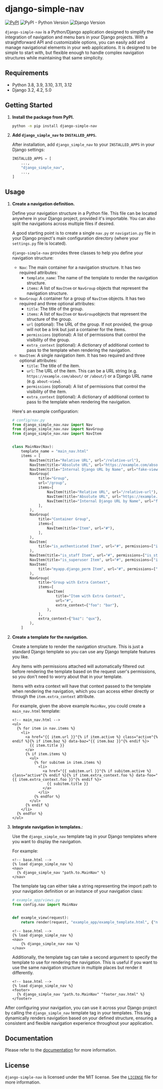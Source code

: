 # django-simple-nav

[![PyPI](https://img.shields.io/pypi/v/django-simple-nav)](https://pypi.org/project/django-simple-nav/)
![PyPI - Python Version](https://img.shields.io/pypi/pyversions/django-simple-nav)
![Django Version](https://img.shields.io/badge/django-3.2%20%7C%204.2%20%7C%205.0-%2344B78B?labelColor=%23092E20)
<!-- https://shields.io/badges -->
<!-- django-3.2 | 4.2 | 5.0-#44B78B -->
<!-- labelColor=%23092E20 -->

`django-simple-nav` is a Python/Django application designed to simplify the integration of navigation and menu bars in your Django projects. With a straightforward API and customizable options, you can easily add and manage navigational elements in your web applications. It is designed to be simple to start with, but flexible enough to handle complex navigation structures while maintaining that same simplicity.

## Requirements

- Python 3.8, 3.9, 3.10, 3.11, 3.12
- Django 3.2, 4.2, 5.0

## Getting Started

1. **Install the package from PyPI.**

   ```bash
   python -m pip install django-simple-nav
   ```

2. **Add `django_simple_nav` to `INSTALLED_APPS`.**

   After installation, add `django_simple_nav` to your `INSTALLED_APPS` in your Django settings:

   ```python
   INSTALLED_APPS = [
       ...,
       "django_simple_nav",
       ...,
   ]
   ```

## Usage

1. **Create a navigation definition.**

   Define your navigation structure in a Python file. This file can be located anywhere in your Django project, provided it's importable. You can also split the navigations across multiple files if desired.

   A good starting point is to create a single `nav.py` or `navigation.py` file in your Django project's main configuration directory (where your `settings.py` file is located).

   `django-simple-nav` provides three classes to help you define your navigation structure:

   - `Nav`: The main container for a navigation structure. It has two required attributes:
     - `template_name`: The name of the template to render the navigation structure.
     - `items`: A list of `NavItem` or `NavGroup` objects that represent the navigation structure.
   - `NavGroup`: A container for a group of `NavItem` objects. It has two required and three optional attributes:
     - `title`: The title of the group.
     - `items`: A list of `NavItem` or `NavGroup`objects that represent the structure of the group.
     - `url` (optional): The URL of the group. If not provided, the group will not be a link but just a container for the items.
     - `permissions` (optional): A list of permissions that control the visibility of the group.
     - `extra_context` (optional): A dictionary of additional context to pass to the template when rendering the navigation.
   - `NavItem`: A single navigation item. It has two required and three optional attributes:
     - `title`: The title of the item.
     - `url`: The URL of the item. This can be a URL string (e.g. `https://example.com/about/` or `/about/`) or a Django URL name (e.g. `about-view`).
     - `permissions` (optional): A list of permissions that control the visibility of the item.
     - `extra_context` (optional): A dictionary of additional context to pass to the template when rendering the navigation.

   Here's an example configuration:

   ```python
   # config/nav.py
   from django_simple_nav.nav import Nav
   from django_simple_nav.nav import NavGroup
   from django_simple_nav.nav import NavItem


   class MainNav(Nav):
       template_name = "main_nav.html"
       items = [
           NavItem(title="Relative URL", url="/relative-url"),
           NavItem(title="Absolute URL", url="https://example.com/absolute-url"),
           NavItem(title="Internal Django URL by Name", url="fake-view"),
           NavGroup(
               title="Group",
               url="/group",
               items=[
                   NavItem(title="Relative URL", url="/relative-url"),
                   NavItem(title="Absolute URL", url="https://example.com/absolute-url"),
                   NavItem(title="Internal Django URL by Name", url="fake-view"),
               ],
           ),
           NavGroup(
               title="Container Group",
               items=[
                   NavItem(title="Item", url="#"),
               ],
           ),
           NavItem(
               title="is_authenticated Item", url="#", permissions=["is_authenticated"]
           ),
           NavItem(title="is_staff Item", url="#", permissions=["is_staff"]),
           NavItem(title="is_superuser Item", url="#", permissions=["is_superuser"]),
           NavItem(
               title="myapp.django_perm Item", url="#", permissions=["myapp.django_perm"]
           ),
           NavGroup(
               title="Group with Extra Context",
               items=[
                   NavItem(
                       title="Item with Extra Context",
                       url="#",
                       extra_context={"foo": "bar"},
                   ),
               ],
               extra_context={"baz": "qux"},
           ),
       ]
   ```

2. **Create a template for the navigation.**

   Create a template to render the navigation structure. This is just a standard Django template so you can use any Django template features you like.

   Any items with permissions attached will automatically filtered out before rendering the template based on the request user's permissions, so you don't need to worry about that in your template.

   Items with extra context will have that context passed to the template when rendering the navigation, which you can access either directly or through the `item.extra_context` attribute.

   For example, given the above example `MainNav`, you could create a `main_nav.html` template:

   ```htmldjango
   <!-- main_nav.html -->
   <ul>
     {% for item in nav.items %}
       <li>
         <a href="{{ item.url }}"{% if item.active %} class="active"{% endif %}{% if item.baz %} data-baz="{{ item.baz }}"{% endif %}>
           {{ item.title }}
         </a>
         {% if item.items %}
           <ul>
             {% for subitem in item.items %}
               <li>
                 <a href="{{ subitem.url }}"{% if subitem.active %} class="active"{% endif %}{% if item.extra_context.foo %} data-foo="{{ item.extra_context.foo }}"{% endif %}>
                   {{ subitem.title }}
                 </a>
               </li>
             {% endfor %}
           </ul>
         {% endif %}
       </li>
     {% endfor %}
   </ul>
   ```

3. **Integrate navigation in templates.**:

   Use the `django_simple_nav` template tag in your Django templates where you want to display the navigation.

   For example:

   ```htmldjango
   <!-- base.html -->
   {% load django_simple_nav %}
   <nav>
     {% django_simple_nav "path.to.MainNav" %}
   </nav>
   ```

   The template tag can either take a string representing the import path to your navigation definition or an instance of your navigation class:

   ```python
   # example_app/views.py
   from config.nav import MainNav


   def example_view(request):
       return render(request, "example_app/example_template.html", {"nav": MainNav()})
   ```

   ```htmldjango
   <!-- base.html -->
   {% load django_simple_nav %}
   <nav>
       {% django_simple_nav nav %}
   </nav>
   ```

   Additionally, the template tag can take a second argument to specify the template to use for rendering the navigation. This is useful if you want to use the same navigation structure in multiple places but render it differently.

   ```htmldjango
   <!-- base.html -->
   {% load django_simple_nav %}
   <footer>
     {% django_simple_nav "path.to.MainNav" "footer_nav.html" %}
   </footer>
   ```

After configuring your navigation, you can use it across your Django project by calling the `django_simple_nav` template tag in your templates. This tag dynamically renders navigation based on your defined structure, ensuring a consistent and flexible navigation experience throughout your application.

## Documentation

Please refer to the [documentation](https://django-simple-nav.westervelt.dev/) for more information.

## License

`django-simple-nav` is licensed under the MIT license. See the [`LICENSE`](LICENSE) file for more information.
